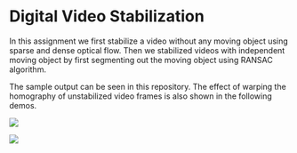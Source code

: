 # Digital Video Stabilization

In this assignment we first stabilize a video without any moving object using sparse and dense optical flow.
Then we stabilized videos with independent moving object by first segmenting out the moving object using RANSAC algorithm.

The sample output can be seen in this repository. The effect of warping the homography of unstabilized video frames is also shown in the following demos.

![](https://github.com/213079003/CS763-Computer-Vision/blob/main/OpticalFlow_Video_stabalization/Demo_1.gif)

![](https://github.com/213079003/CS763-Computer-Vision/blob/main/OpticalFlow_Video_stabalization/Demo_2.gif)
